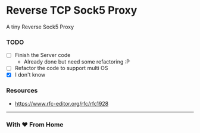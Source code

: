# Reverse TCP Sock5 Proxy

A tiny Reverse Sock5 Proxy 

### TODO
- [ ] Finish the Server code
    - Already done but need some refactoring :P
- [ ] Refactor the code to support multi OS
- [X] I don't know

### Resources

- https://www.rfc-editor.org/rfc/rfc1928

<hr>

### With ❤️ From Home
